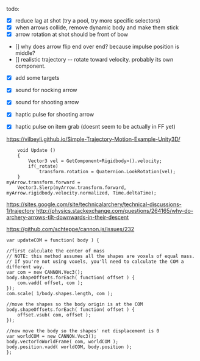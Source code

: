 todo:

- [x] reduce lag at shot (try a pool, try more specific selectors)
- [x] when arrows collide, remove dynamic body and make them stick
- [x] arrow rotation at shot should be front of bow
- [] why does arrow flip end over end?  because impulse position is middle? 
- [] realistic trajectory -- rotate toward velocity. probably its own component. 
- [x] add some targets
- [x] sound for nocking arrow
- [x] sound for shooting arrow
- [x] haptic pulse for shooting arrow
- [x] haptic pulse on item grab (doesnt seem to be actually in FF yet)


https://vilbeyli.github.io/Simple-Trajectory-Motion-Example-Unity3D/
```
    void Update ()
    {
        Vector3 vel = GetComponent<Rigidbody>().velocity;
        if(_rotate)
            transform.rotation = Quaternion.LookRotation(vel);
    }
myArrow.transform.forward =
    Vector3.Slerp(myArrow.transform.forward, myArrow.rigidbody.velocity.normalized, Time.deltaTime);

```
https://sites.google.com/site/technicalarchery/technical-discussions-1/trajectory
http://physics.stackexchange.com/questions/264165/why-do-archery-arrows-tilt-downwards-in-their-descent


https://github.com/schteppe/cannon.js/issues/232
```
var updateCOM = function( body ) {

//first calculate the center of mass
// NOTE: this method assumes all the shapes are voxels of equal mass.
// If you're not using voxels, you'll need to calculate the COM a different way.
var com = new CANNON.Vec3();
body.shapeOffsets.forEach( function( offset ) {
    com.vadd( offset, com );
});
com.scale( 1/body.shapes.length, com );

//move the shapes so the body origin is at the COM
body.shapeOffsets.forEach( function( offset ) {
    offset.vsub( com, offset );
});

//now move the body so the shapes' net displacement is 0
var worldCOM = new CANNON.Vec3();
body.vectorToWorldFrame( com, worldCOM );
body.position.vadd( worldCOM, body.position );
};
```